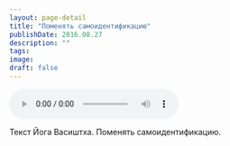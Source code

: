 ```yaml
---
layout: page-detail
title: "Поменять самоидентификацию"
publishDate: 2016.08.27
description: ""
tags:
image:
draft: false
---
```


<audio title="2016.08.27 - Поменять самоидентификацию.mp3" src="/upload/iblock/6c2/6c2760b96a71acff7408f0d9aacd1b60.mp3" controls=""></audio>

 Текст Йога Васиштха. Поменять самоидентификацию. 

  

